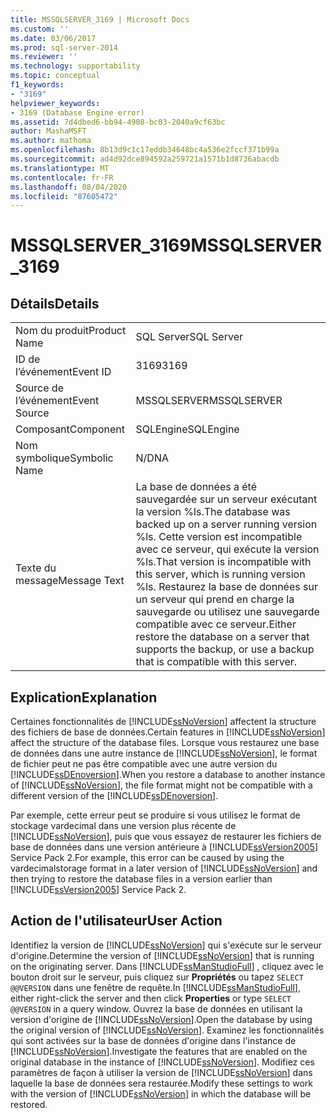 ```yaml
---
title: MSSQLSERVER_3169 | Microsoft Docs
ms.custom: ''
ms.date: 03/06/2017
ms.prod: sql-server-2014
ms.reviewer: ''
ms.technology: supportability
ms.topic: conceptual
f1_keywords:
- "3169"
helpviewer_keywords:
- 3169 (Database Engine error)
ms.assetid: 7d4dbed6-bb94-4908-bc03-2040a9cf63bc
author: MashaMSFT
ms.author: mathoma
ms.openlocfilehash: 8b13d9c1c17eddb34648bc4a536e2fccf371b99a
ms.sourcegitcommit: ad4d92dce894592a259721a1571b1d8736abacdb
ms.translationtype: MT
ms.contentlocale: fr-FR
ms.lasthandoff: 08/04/2020
ms.locfileid: "87605472"
---
```

# <a name="mssqlserver_3169"></a><span data-ttu-id="f3ed7-102">MSSQLSERVER_3169</span><span class="sxs-lookup"><span data-stu-id="f3ed7-102">MSSQLSERVER_3169</span></span>
    
## <a name="details"></a><span data-ttu-id="f3ed7-103">Détails</span><span class="sxs-lookup"><span data-stu-id="f3ed7-103">Details</span></span>  
  
|||  
|-|-|  
|<span data-ttu-id="f3ed7-104">Nom du produit</span><span class="sxs-lookup"><span data-stu-id="f3ed7-104">Product Name</span></span>|<span data-ttu-id="f3ed7-105">SQL Server</span><span class="sxs-lookup"><span data-stu-id="f3ed7-105">SQL Server</span></span>|  
|<span data-ttu-id="f3ed7-106">ID de l’événement</span><span class="sxs-lookup"><span data-stu-id="f3ed7-106">Event ID</span></span>|<span data-ttu-id="f3ed7-107">3169</span><span class="sxs-lookup"><span data-stu-id="f3ed7-107">3169</span></span>|  
|<span data-ttu-id="f3ed7-108">Source de l’événement</span><span class="sxs-lookup"><span data-stu-id="f3ed7-108">Event Source</span></span>|<span data-ttu-id="f3ed7-109">MSSQLSERVER</span><span class="sxs-lookup"><span data-stu-id="f3ed7-109">MSSQLSERVER</span></span>|  
|<span data-ttu-id="f3ed7-110">Composant</span><span class="sxs-lookup"><span data-stu-id="f3ed7-110">Component</span></span>|<span data-ttu-id="f3ed7-111">SQLEngine</span><span class="sxs-lookup"><span data-stu-id="f3ed7-111">SQLEngine</span></span>|  
|<span data-ttu-id="f3ed7-112">Nom symbolique</span><span class="sxs-lookup"><span data-stu-id="f3ed7-112">Symbolic Name</span></span>|<span data-ttu-id="f3ed7-113">N/D</span><span class="sxs-lookup"><span data-stu-id="f3ed7-113">NA</span></span>|  
|<span data-ttu-id="f3ed7-114">Texte du message</span><span class="sxs-lookup"><span data-stu-id="f3ed7-114">Message Text</span></span>|<span data-ttu-id="f3ed7-115">La base de données a été sauvegardée sur un serveur exécutant la version %ls.</span><span class="sxs-lookup"><span data-stu-id="f3ed7-115">The database was backed up on a server running version %ls.</span></span> <span data-ttu-id="f3ed7-116">Cette version est incompatible avec ce serveur, qui exécute la version %ls.</span><span class="sxs-lookup"><span data-stu-id="f3ed7-116">That version is incompatible with this server, which is running version %ls.</span></span> <span data-ttu-id="f3ed7-117">Restaurez la base de données sur un serveur qui prend en charge la sauvegarde ou utilisez une sauvegarde compatible avec ce serveur.</span><span class="sxs-lookup"><span data-stu-id="f3ed7-117">Either restore the database on a server that supports the backup, or use a backup that is compatible with this server.</span></span>|  
  
## <a name="explanation"></a><span data-ttu-id="f3ed7-118">Explication</span><span class="sxs-lookup"><span data-stu-id="f3ed7-118">Explanation</span></span>  
 <span data-ttu-id="f3ed7-119">Certaines fonctionnalités de [!INCLUDE[ssNoVersion](../../includes/ssnoversion-md.md)] affectent la structure des fichiers de base de données.</span><span class="sxs-lookup"><span data-stu-id="f3ed7-119">Certain features in [!INCLUDE[ssNoVersion](../../includes/ssnoversion-md.md)] affect the structure of the database files.</span></span> <span data-ttu-id="f3ed7-120">Lorsque vous restaurez une base de données dans une autre instance de [!INCLUDE[ssNoVersion](../../includes/ssnoversion-md.md)], le format de fichier peut ne pas être compatible avec une autre version du [!INCLUDE[ssDEnoversion](../../includes/ssdenoversion-md.md)].</span><span class="sxs-lookup"><span data-stu-id="f3ed7-120">When you restore a database to another instance of [!INCLUDE[ssNoVersion](../../includes/ssnoversion-md.md)], the file format might not be compatible with a different version of the [!INCLUDE[ssDEnoversion](../../includes/ssdenoversion-md.md)].</span></span>  
  
 <span data-ttu-id="f3ed7-121">Par exemple, cette erreur peut se produire si vous utilisez le format de stockage vardecimal dans une version plus récente de [!INCLUDE[ssNoVersion](../../includes/ssnoversion-md.md)], puis que vous essayez de restaurer les fichiers de base de données dans une version antérieure à [!INCLUDE[ssVersion2005](../../includes/ssversion2005-md.md)] Service Pack 2.</span><span class="sxs-lookup"><span data-stu-id="f3ed7-121">For example, this error can be caused by using the vardecimalstorage format in a later version of [!INCLUDE[ssNoVersion](../../includes/ssnoversion-md.md)] and then trying to restore the database files in a version earlier than [!INCLUDE[ssVersion2005](../../includes/ssversion2005-md.md)] Service Pack 2.</span></span>  
  
## <a name="user-action"></a><span data-ttu-id="f3ed7-122">Action de l'utilisateur</span><span class="sxs-lookup"><span data-stu-id="f3ed7-122">User Action</span></span>  
 <span data-ttu-id="f3ed7-123">Identifiez la version de [!INCLUDE[ssNoVersion](../../includes/ssnoversion-md.md)] qui s'exécute sur le serveur d'origine.</span><span class="sxs-lookup"><span data-stu-id="f3ed7-123">Determine the version of [!INCLUDE[ssNoVersion](../../includes/ssnoversion-md.md)] that is running on the originating server.</span></span> <span data-ttu-id="f3ed7-124">Dans [!INCLUDE[ssManStudioFull](../../includes/ssmanstudiofull-md.md)] , cliquez avec le bouton droit sur le serveur, puis cliquez sur **Propriétés** ou tapez `SELECT @@VERSION` dans une fenêtre de requête.</span><span class="sxs-lookup"><span data-stu-id="f3ed7-124">In [!INCLUDE[ssManStudioFull](../../includes/ssmanstudiofull-md.md)], either right-click the server and then click **Properties** or type `SELECT @@VERSION` in a query window.</span></span> <span data-ttu-id="f3ed7-125">Ouvrez la base de données en utilisant la version d'origine de [!INCLUDE[ssNoVersion](../../includes/ssnoversion-md.md)].</span><span class="sxs-lookup"><span data-stu-id="f3ed7-125">Open the database by using the original version of [!INCLUDE[ssNoVersion](../../includes/ssnoversion-md.md)].</span></span> <span data-ttu-id="f3ed7-126">Examinez les fonctionnalités qui sont activées sur la base de données d'origine dans l'instance de [!INCLUDE[ssNoVersion](../../includes/ssnoversion-md.md)].</span><span class="sxs-lookup"><span data-stu-id="f3ed7-126">Investigate the features that are enabled on the original database in the instance of [!INCLUDE[ssNoVersion](../../includes/ssnoversion-md.md)].</span></span> <span data-ttu-id="f3ed7-127">Modifiez ces paramètres de façon à utiliser la version de [!INCLUDE[ssNoVersion](../../includes/ssnoversion-md.md)] dans laquelle la base de données sera restaurée.</span><span class="sxs-lookup"><span data-stu-id="f3ed7-127">Modify these settings to work with the version of [!INCLUDE[ssNoVersion](../../includes/ssnoversion-md.md)] in which the database will be restored.</span></span>  
  
  
